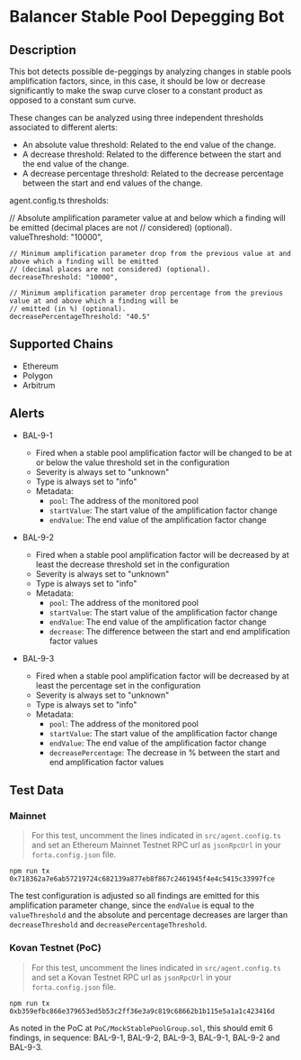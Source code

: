 # Balancer Stable Pool Depegging Bot

## Description

This bot detects possible de-peggings by analyzing changes in stable pools amplification factors, since, in this case,
it should be low or decrease significantly to make the swap curve closer to a constant product as opposed to a constant
sum curve.

These changes can be analyzed using three independent thresholds associated to different alerts:

- An absolute value threshold: Related to the end value of the change.
- A decrease threshold: Related to the difference between the start and the end value of the change.
- A decrease percentage threshold: Related to the decrease percentage between the start and end values of the change.

agent.config.ts thresholds:

// Absolute amplification parameter value at and below which a finding will be emitted (decimal places are not
// considered) (optional).
valueThreshold: "10000",

    // Minimum amplification parameter drop from the previous value at and above which a finding will be emitted
    // (decimal places are not considered) (optional).
    decreaseThreshold: "10000",

    // Minimum amplification parameter drop percentage from the previous value at and above which a finding will be
    // emitted (in %) (optional).
    decreasePercentageThreshold: "40.5"

## Supported Chains

- Ethereum
- Polygon
- Arbitrum

## Alerts

- BAL-9-1

  - Fired when a stable pool amplification factor will be changed to be at or below the value threshold set in the configuration
  - Severity is always set to "unknown"
  - Type is always set to "info"
  - Metadata:
    - `pool`: The address of the monitored pool
    - `startValue`: The start value of the amplification factor change
    - `endValue`: The end value of the amplification factor change

- BAL-9-2

  - Fired when a stable pool amplification factor will be decreased by at least the decrease threshold set in the configuration
  - Severity is always set to "unknown"
  - Type is always set to "info"
  - Metadata:
    - `pool`: The address of the monitored pool
    - `startValue`: The start value of the amplification factor change
    - `endValue`: The end value of the amplification factor change
    - `decrease`: The difference between the start and end amplification factor values

- BAL-9-3
  - Fired when a stable pool amplification factor will be decreased by at least the percentage set in the configuration
  - Severity is always set to "unknown"
  - Type is always set to "info"
  - Metadata:
    - `pool`: The address of the monitored pool
    - `startValue`: The start value of the amplification factor change
    - `endValue`: The end value of the amplification factor change
    - `decreasePercentage`: The decrease in % between the start and end amplification factor values

## Test Data

### Mainnet

> For this test, uncomment the lines indicated in `src/agent.config.ts` and set an Ethereum Mainnet Testnet RPC url as
> `jsonRpcUrl` in your `forta.config.json` file.

```
npm run tx 0x718362a7e6ab57219724c682139a877eb8f867c2461945f4e4c5415c33997fce
```

The test configuration is adjusted so all findings are emitted for this amplification parameter change, since the
`endValue` is equal to the `valueThreshold` and the absolute and percentage decreases are larger than
`decreaseThreshold` and `decreasePercentageThreshold`.

### Kovan Testnet (PoC)

> For this test, uncomment the lines indicated in `src/agent.config.ts` and set a Kovan Testnet RPC url as `jsonRpcUrl`
> in your `forta.config.json` file.

```
npm run tx 0xb359efbc866e379653ed5b53c2ff36e3a9c819c68662b1b115e5a1a1c423416d
```

As noted in the PoC at `PoC/MockStablePoolGroup.sol`, this should emit 6 findings, in sequence: BAL-9-1, BAL-9-2,
BAL-9-3, BAL-9-1, BAL-9-2 and BAL-9-3.

